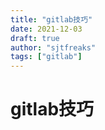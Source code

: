 ```yaml
---
title: "gitlab技巧"
date: 2021-12-03
draft: true
author: "sjtfreaks"
tags: ["gitlab"]
---
```

# gitlab技巧